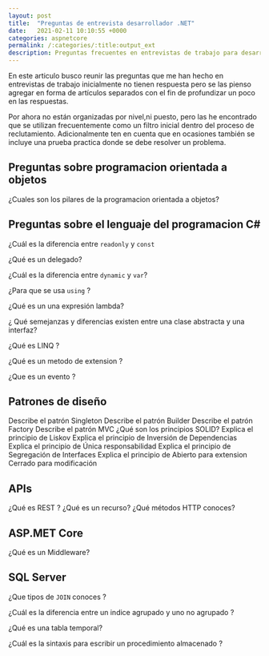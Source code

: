 ```yaml
---
layout: post
title:  "Preguntas de entrevista desarrollador .NET"
date:   2021-02-11 10:10:55 +0000
categories: aspnetcore
permalink: /:categories/:title:output_ext
description: Preguntas frecuentes en entrevistas de trabajo para desarrollador .NET
---
```


En este articulo busco reunir las preguntas que me han hecho en entrevistas de trabajo inicialmente no tienen respuesta pero se las pienso agregar en forma de artículos separados con el fin de profundizar un poco en las respuestas.

Por ahora no están organizadas por nivel,ni puesto, pero las he encontrado que se utilizan frecuentemente como un filtro inicial dentro del proceso de reclutamiento. Adicionalmente ten en cuenta que en ocasiones también se incluye una prueba practica donde se debe resolver un problema.

## Preguntas sobre programacion orientada a objetos

¿Cuales son los pilares de la programacion orientada a objetos?

## Preguntas sobre el lenguaje del programacion C\#

¿Cuál es la diferencia entre `readonly` y `const`

¿Qué es un delegado?

¿Cuál es la diferencia entre `dynamic` y `var`?

¿Para que se usa `using` ?

¿Qué es un una expresión lambda?

¿ Qué semejanzas y diferencias existen entre una clase abstracta y una interfaz?

¿Qué es LINQ ?

¿Qué es un metodo de extension ?

¿Que es un evento ?

## Patrones de diseño

Describe el patrón Singleton
Describe el patrón Builder
Describe el patrón Factory 
Describe el patrón MVC
¿Qué son los principios SOLID?
Explica el principio de Liskov
Explica el principio de Inversión de Dependencias
Explica el principio de Única responsabilidad
Explica el principio de Segregación de Interfaces
Explica el principio de Abierto para extension Cerrado para modificación

## APIs

¿Qué es REST ?
¿Qué es un recurso?
¿Qué métodos HTTP conoces?

## ASP.MET Core

¿Qué es un Middleware?

## SQL Server

¿Que tipos de `JOIN` conoces ?

¿Cuál es la diferencia entre un indice agrupado y uno no agrupado ?

¿Qué es una tabla temporal?

¿Cuál es la sintaxis para escribir un procedimiento almacenado ?